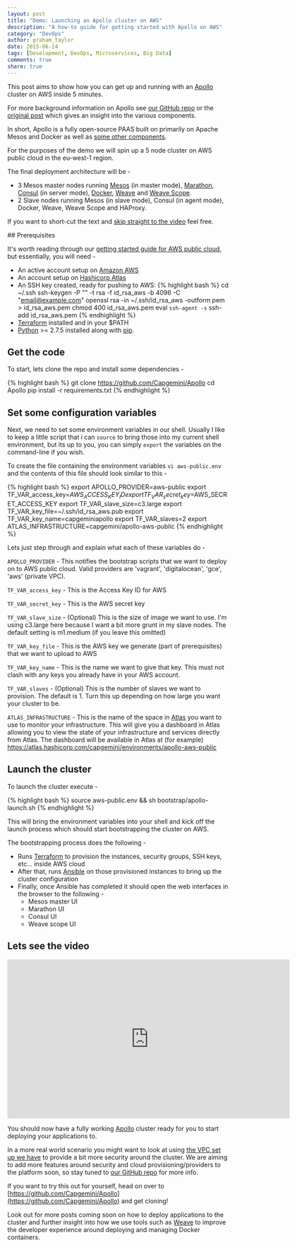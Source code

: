 ```yaml
---
layout: post
title: "Demo: Launching an Apollo cluster on AWS"
description: "A how-to guide for getting started with Apollo on AWS"
category: "DevOps"
author: graham_taylor
date: 2015-06-24
tags: [Development, DevOps, Microservices, Big Data]
comments: true
share: true
---
```


This post aims to show how you can get up and running with an [Apollo](https://github.com/Capgemini/Apollo)
cluster on AWS inside 5 minutes.

For more background information on Apollo see [our GitHub repo](https://github.com/Capgemini/Apollo)
or the [original post](https://capgemini.github.io/devops/apollo/) which gives an insight into the various
components.

In short, Apollo is a fully open-source PAAS built on primarily on Apache Mesos and Docker as well as [some other components](https://github.com/Capgemini/Apollo/tree/master/docs/components).

For the purposes of the demo we will spin up a 5 node cluster on AWS public cloud in the eu-west-1 region.

The final deployment architecture will be -

- 3 Mesos master nodes running [Mesos](https://mesos.apache.org) (in master mode), [Marathon](https://github.com/mesosphere/marathon), [Consul](https://github.com/hashicorp/consul) (in server mode), [Docker](https://github.com/docker/docker), [Weave](https://github.com/weaveworks/weave) and [Weave Scope](https://github.com/weaveworks/scope).
- 2 Slave nodes running Mesos (in slave mode), Consul (in agent mode), Docker, Weave, Weave Scope and HAProxy.

If you want to short-cut the text and [skip straight to the video](#video) feel free.

## Prerequisites

It's worth reading through our [getting started guide for AWS public cloud](https://github.com/Capgemini/Apollo/blob/master/docs/getting-started-guides/aws-public.md), but essentially, you will need -

  - An active account setup on [Amazon AWS](http://aws.amazon.com/)
  - An account setup on [Hashicorp Atlas](https://atlas.hashicorp.com)
  - An SSH key created, ready for pushing to AWS:
{% highlight bash %}
cd ~/.ssh
ssh-keygen -P "" -t rsa -f id_rsa_aws -b 4096 -C "email@example.com"
openssl rsa -in ~/.ssh/id_rsa_aws -outform pem > id_rsa_aws.pem
chmod 400 id_rsa_aws.pem
eval `ssh-agent -s`
ssh-add id_rsa_aws.pem
{% endhighlight %}
  - [Terraform](https://terraform.io) installed and in your $PATH
  - [Python](https://www.python.org/) >= 2.7.5 installed along with [pip](https://pip.pypa.io/en/latest/installing.html).

## Get the code

To start, lets clone the repo and install some dependencies -

{% highlight bash %}
git clone https://github.com/Capgemini/Apollo
cd Apollo
pip install -r requirements.txt
{% endhighlight %}

## Set some configuration variables

Next, we need to set some environment variables in our shell. Usually I like to keep a little script that i can ```source``` to bring those into my current shell environment, but its up to you, you can simply ```export``` the variables on the command-line if you wish.

To create the file containing the environment variables ```vi aws-public.env``` and the contents of this file should look similar to this -

{% highlight bash %}
export APOLLO_PROVIDER=aws-public
export TF_VAR_access_key=$AWS_ACCESS_KEY_ID
export TF_VAR_secret_key=$AWS_SECRET_ACCESS_KEY
export TF_VAR_slave_size=c3.large
export TF_VAR_key_file=~/.ssh/id_rsa_aws.pub
export TF_VAR_key_name=capgeminiapollo
export TF_VAR_slaves=2
export ATLAS_INFRASTRUCTURE=capgemini/apollo-aws-public
{% endhighlight %}

Lets just step through and explain what each of these variables do -

```APOLLO_PROVIDER``` - This notifies the bootstrap scripts that we want to deploy on to AWS public cloud. Valid providers are 'vagrant', 'digitalocean', 'gce', 'aws' (private VPC).

```TF_VAR_access_key``` - This is the Access Key ID for AWS

```TF_VAR_secret_key``` - This is the AWS secret key

```TF_VAR_slave_size``` - (Optional) This is the size of image we want to use. I'm using c3.large here because
I want a bit more grunt in my slave nodes. The default setting is m1.medium (if you leave this omitted)

```TF_VAR_key_file``` - This is the AWS key we generate (part of prerequisites) that we want to upload to AWS

```TF_VAR_key_name``` - This is the name we want to give that key. This must not clash with any keys
you already have in your AWS account.

```TF_VAR_slaves``` - (Optional) This is the number of slaves we want to provision. The default is 1. Turn this up depending on how large you want your cluster to be.

```ATLAS_INFRASTRUCTURE``` - This is the name of the space in [Atlas](https://atlas.hashicorp.com) you want to use to monitor your infrastructure. This will give you a dashboard in Atlas allowing you to view the state of your infrastructure and services directly from Atlas. The dashboard will be available in Atlas at (for example) https://atlas.hashicorp.com/capgemini/environments/apollo-aws-public

## Launch the cluster

To launch the cluster execute -

{% highlight bash %}
source aws-public.env && sh bootstrap/apollo-launch.sh
{% endhighlight %}

This will bring the environment variables into your shell and kick off the launch process
which should start bootstrapping the cluster on AWS.

The bootstrapping process does the following -

- Runs [Terraform](https://terraform.io) to provision the instances, security groups, SSH keys, etc... inside AWS cloud
- After that, runs [Ansible](https://www.ansible.com) on those provisioned instances to bring up the cluster configuration
- Finally, once Ansible has completed it should open the web interfaces in the browser to the following -
  - Mesos master UI
  - Marathon UI
  - Consul UI
  - Weave scope UI

## <a name="video"></a> Lets see the video

<div class="small-12 medium-8 large-4 small-centered columns">
  <div class="flex-video">
    <iframe width="640" height="360" src="https://www.youtube.com/embed/Xhqv9b05HmI" frameborder="0" allowfullscreen></iframe>
  </div>
</div>

You should now have a fully working [Apollo](https://github.com/Capgemini/Apollo) cluster ready for you to start deploying your applications to.

In a more real world scenario you might want to look at using [the VPC set up we have](https://github.com/Capgemini/Apollo/blob/master/docs/getting-started-guides/aws.md)
to provide a bit more security around the cluster. We are aiming to add more features around
security and cloud provisioning/providers to the platform soon, so stay tuned to [our GitHub repo](https://github.com/Capgemini/Apollo) for more info.

If you want to try this out for yourself, head on over to [https://github.com/Capgemini/Apollo](https://github.com/Capgemini/Apollo) and get cloning!

Look out for more posts coming soon on how to deploy applications to the cluster and further insight into how we use tools such as [Weave](https://github.com/weaveworks/weave) to improve the developer experience around deploying and managing Docker containers.
